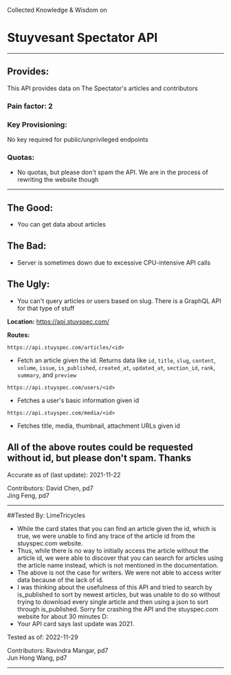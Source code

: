 Collected Knowledge & Wisdom on
# Stuyvesant Spectator API
---
## Provides:
This API provides data on The Spectator's articles and contributors

### Pain factor: 2

### Key Provisioning:     

No key required for public/unprivileged endpoints

### Quotas:
- No quotas, but please don't spam the API. We are in the process of rewriting the website though

---

## The Good:
- You can get data about articles
## The Bad:
- Server is sometimes down due to excessive CPU-intensive API calls
## The Ugly:
- You can't query articles or users based on slug. There is a GraphQL API for that type of stuff


**Location:** https://api.stuyspec.com/

**Routes:**

```https://api.stuyspec.com/articles/<id>``` 
- Fetch an article given the id. Returns data like `id`, `title`, `slug`, `content`, `volume`, `issue`, `is_published`, `created_at`, `updated_at`, `section_id`, `rank`, `summary`, and `preview`

```https://api.stuyspec.com/users/<id>```
- Fetches a user's basic information given id

```https://api.stuyspec.com/media/<id>```
- Fetches title, media, thumbnail, attachment URLs given id

**All of the above routes could be requested without id, but please don't spam. Thanks**
---

Accurate as of (last update):    2021-11-22

Contributors:
David Chen, pd7   
Jing Feng, pd7  

---

##Tested By: LimeTricycles

- While the card states that you can find an article given the id, which is true, we were unable to find any trace of the article id from the stuyspec.com website. 
- Thus, while there is no way to initially access the article without the article id, we were able to discover that you can search for articles using the article name instead, which is not mentioned in the documentation.
- The above is not the case for writers. We were not able to access writer data because of the lack of id.
- I was thinking about the usefulness of this API and tried to search by is_published to sort by newest articles, but was unable to do so without trying to download every single article and then using a json to sort through is_published. Sorry for crashing the API and the stuyspec.com website for about 30 minutes D:
- Your API card says last update was 2021.

Tested as of:    2022-11-29

Contributors:
Ravindra Mangar, pd7  
Jun Hong Wang, pd7   

---
